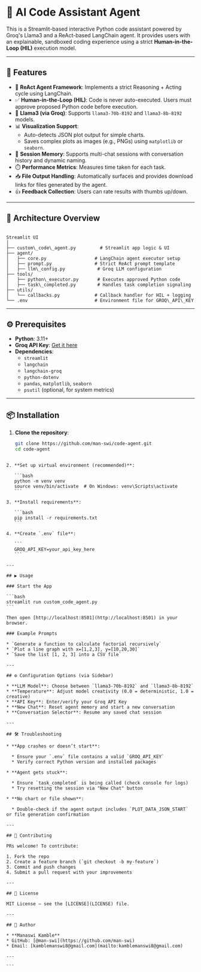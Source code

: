 # 🤖 AI Code Assistant Agent

This is a Streamlit-based interactive Python code assistant powered by Groq's Llama3 and a ReAct-based LangChain agent. It provides users with an explainable, sandboxed coding experience using a strict **Human-in-the-Loop (HIL)** execution model.

---

## 🚀 Features

- 🔁 **ReAct Agent Framework**: Implements a strict Reasoning + Acting cycle using LangChain.
- ✅ **Human-in-the-Loop (HIL)**: Code is never auto-executed. Users must approve proposed Python code before execution.
- 🧠 **Llama3 (via Groq)**: Supports `llama3-70b-8192` and `llama3-8b-8192` models.
- 📊 **Visualization Support**:
  - Auto-detects JSON plot output for simple charts.
  - Saves complex plots as images (e.g., PNGs) using `matplotlib` or `seaborn`.
- 💬 **Session Memory**: Supports multi-chat sessions with conversation history and dynamic naming.
- ⏱️ **Performance Metrics**: Measures time taken for each task.
- 📥 **File Output Handling**: Automatically surfaces and provides download links for files generated by the agent.
- 👍 **Feedback Collection**: Users can rate results with thumbs up/down.

---

## 🧱 Architecture Overview

```

Streamlit UI
│
├── custom\_code\_agent.py         # Streamlit app logic & UI
├── agent/
│   ├── core.py                  # LangChain agent executor setup
│   ├── prompt.py                # Strict ReAct prompt template
│   ├── llm\_config.py            # Groq LLM configuration
├── tools/
│   ├── python\_executor.py       # Executes approved Python code
│   ├── task\_completed.py        # Handles task completion signaling
├── utils/
│   └── callbacks.py             # Callback handler for HIL + logging
└── .env                         # Environment file for GROQ\_API\_KEY

````

---

## ⚙️ Prerequisites

- **Python**: 3.11+
- **Groq API Key**: [Get it here](https://console.groq.com/)
- **Dependencies**:
  - `streamlit`
  - `langchain`
  - `langchain-groq`
  - `python-dotenv`
  - `pandas`, `matplotlib`, `seaborn`
  - `psutil` (optional, for system metrics)

---

## 📦 Installation

1. **Clone the repository**:
   ```bash
   git clone https://github.com/man-swi/code-agent.git
   cd code-agent
````

2. **Set up virtual environment (recommended)**:

   ```bash
   python -m venv venv
   source venv/bin/activate  # On Windows: venv\Scripts\activate
   ```

3. **Install requirements**:

   ```bash
   pip install -r requirements.txt
   ```

4. **Create `.env` file**:

   ```
   GROQ_API_KEY=your_api_key_here
   ```

---

## ▶️ Usage

### Start the App

```bash
streamlit run custom_code_agent.py
```

Then open [http://localhost:8501](http://localhost:8501) in your browser.

### Example Prompts

* `Generate a function to calculate factorial recursively`
* `Plot a line graph with x=[1,2,3], y=[10,20,30]`
* `Save the list [1, 2, 3] into a CSV file`

---

## ⚙️ Configuration Options (via Sidebar)

* **LLM Model**: Choose between `llama3-70b-8192` and `llama3-8b-8192`
* **Temperature**: Adjust model creativity (0.0 = deterministic, 1.0 = creative)
* **API Key**: Enter/verify your Groq API Key
* **New Chat**: Reset agent memory and start a new conversation
* **Conversation Selector**: Resume any saved chat session

---

## 🛠️ Troubleshooting

* **App crashes or doesn’t start**:

  * Ensure your `.env` file contains a valid `GROQ_API_KEY`
  * Verify correct Python version and installed packages

* **Agent gets stuck**:

  * Ensure `task_completed` is being called (check console for logs)
  * Try resetting the session via "New Chat" button

* **No chart or file shown**:

  * Double-check if the agent output includes `PLOT_DATA_JSON_START` or file generation confirmation

---

## 🤝 Contributing

PRs welcome! To contribute:

1. Fork the repo
2. Create a feature branch (`git checkout -b my-feature`)
3. Commit and push changes
4. Submit a pull request with your improvements

---

## 📄 License

MIT License – see the [LICENSE](LICENSE) file.

---

## 👤 Author

* **Manaswi Kamble**
* GitHub: [@man-swi](https://github.com/man-swi)
* Email: [kamblemanswi8@gmail.com](mailto:kamblemanswi8@gmail.com)

---

```
